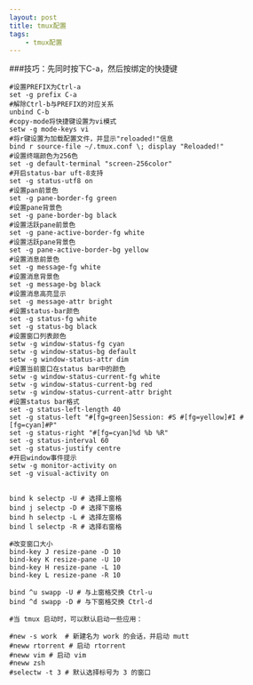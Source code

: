 ```yaml
---
layout: post
title: tmux配置
tags:
    - tmux配置
---
```


###技巧：先同时按下C-a，然后按绑定的快捷键

	#设置PREFIX为Ctrl-a   
	set -g prefix C-a   
	#解除Ctrl-b与PREFIX的对应关系   
	unbind C-b   
	#copy-mode将快捷键设置为vi模式   
	setw -g mode-keys vi   
	#将r键设置为加载配置文件，并显示"reloaded!"信息   
	bind r source-file ~/.tmux.conf \; display "Reloaded!"  
	#设置终端颜色为256色   
	set -g default-terminal "screen-256color"  
	#开启status-bar uft-8支持   
	set -g status-utf8 on   
	#设置pan前景色   
	set -g pane-border-fg green   
	#设置pane背景色   
	set -g pane-border-bg black   
	#设置活跃pane前景色   
	set -g pane-active-border-fg white   
	#设置活跃pane背景色   
	set -g pane-active-border-bg yellow   
	#设置消息前景色   
	set -g message-fg white   
	#设置消息背景色   
	set -g message-bg black   
	#设置消息高亮显示   
	set -g message-attr bright   
	#设置status-bar颜色   
	set -g status-fg white   
	set -g status-bg black   
	#设置窗口列表颜色   
	setw -g window-status-fg cyan   
	setw -g window-status-bg default   
	setw -g window-status-attr dim   
	#设置当前窗口在status bar中的颜色   
	setw -g window-status-current-fg white   
	setw -g window-status-current-bg red   
	setw -g window-status-current-attr bright   
	#设置status bar格式   
	set -g status-left-length 40  
	set -g status-left "#[fg=green]Session: #S #[fg=yellow]#I #[fg=cyan]#P"  
	set -g status-right "#[fg=cyan]%d %b %R"  
	set -g status-interval 60  
	set -g status-justify centre   
	#开启window事件提示   
	setw -g monitor-activity on   
	set -g visual-activity on  


	bind k selectp -U # 选择上窗格
	bind j selectp -D # 选择下窗格
	bind h selectp -L # 选择左窗格
	bind l selectp -R # 选择右窗格

	#改变窗口大小
	bind-key J resize-pane -D 10
	bind-key K resize-pane -U 10
	bind-key H resize-pane -L 10
	bind-key L resize-pane -R 10

	bind ^u swapp -U # 与上窗格交换 Ctrl-u
	bind ^d swapp -D # 与下窗格交换 Ctrl-d

	#当 tmux 启动时，可以默认启动一些应用：

	#new -s work  # 新建名为 work 的会话，并启动 mutt
	#neww rtorrent # 启动 rtorrent
	#neww vim # 启动 vim
	#neww zsh
	#selectw -t 3 # 默认选择标号为 3 的窗口


